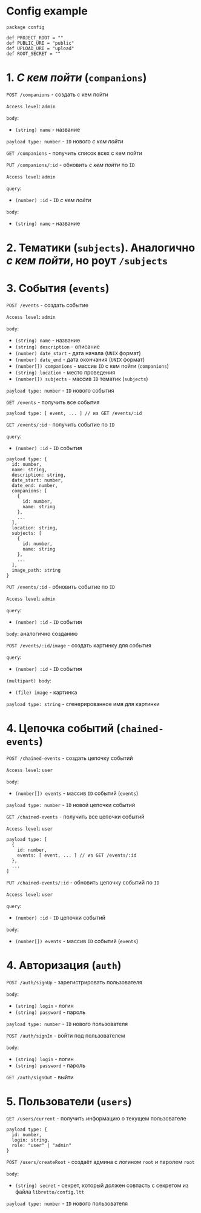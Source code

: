 # Config example
```
package config

def PROJECT_ROOT = ""
def PUBLIC_URI = "public"
def UPLOAD_URI = "upload"
def ROOT_SECRET = ""
```

# 1. _С кем пойти_ (`companions`)
`POST /companions` - создать с кем пойти

`Access level`: `admin`

`body`:
- `(string) name` - название

`payload type: number` - `ID` нового _с кем пойти_

`GET /companions` - получить список всех с кем пойти

`PUT /companions/:id` - обновить _с кем пойти_ по `ID`

`Access level`: `admin`

`query`:
- `(number) :id` - `ID` _с кем пойти_

`body`:
- `(string) name` - название

# 2. Тематики (`subjects`). Аналогично _с кем пойти_, но роут `/subjects`

# 3. События (`events`)
`POST /events` - создать событие

`Access level`: `admin`

`body`:
- `(string) name` - название
- `(string) description` - описание
- `(number) date_start` - дата начала (`UNIX` формат)
- `(number) date_end` - дата окончания (`UNIX` формат)
- `(number[]) companions` - массив `ID` с кем пойти (`companions`)
- `(string) location` - место проведения
- `(number[]) subjects` - массив `ID` тематик (`subjects`)

`payload type: number` - `ID` нового события

`GET /events` - получить все события

`payload type: [ event, ... ] // из GET /events/:id`

`GET /events/:id` - получить событие по `ID`

`query`:
- `(number) :id` - `ID` события

```
payload type: {
  id: number,
  name: string,
  description: string,
  date_start: number,
  date_end: number,
  companions: [
    {
      id: number,
      name: string
    },
    ...
  ],
  location: string,
  subjects: [
    {
      id: number,
      name: string
    },
    ...
  ],
  image_path: string
}
```

`PUT /events/:id` - обновить событие по `ID`

`Access level`: `admin`

`query`:
- `(number) :id` - `ID` события

`body`: аналогично созданию

`POST /events/:id/image` - создать картинку для события

`query`:
- `(number) :id` - `ID` события

`(multipart) body`:
- `(file) image` - картинка

`payload type: string` - сгенерированное имя для картинки

# 4. Цепочка событий (`chained-events`)
`POST /chained-events` - создать цепочку событий

`Access level`: `user`

`body`:
- `(number[]) events` - массив `ID` событий (`events`)

`payload type: number` - `ID` новой цепочки событий

`GET /chained-events` - получить все цепочки событий

`Access level`: `user`

```
payload type: [
  {
    id: number,
    events: [ event, ... ] // из GET /events/:id
  },
  ...
]
```

`PUT /chained-events/:id` - обновить цепочку событий по `ID`

`Access level`: `user`

`query`:
- `(number) :id` - `ID` цепочки событий

`body`:
- `(number[]) events` - массив `ID` событий (`events`)

# 4. Авторизация (`auth`)
`POST /auth/signUp` - зарегистрировать пользователя

`body`:
- `(string) login` - логин
- `(string) password` - пароль

`payload type: number` - `ID` нового пользователя

`POST /auth/signIn` - войти под пользователем

`body`:
- `(string) login` - логин
- `(string) password` - пароль

`GET /auth/signOut` - выйти

# 5. Пользователи (`users`)
`GET /users/current` - получить информацию о текущем пользователе

```
payload type: {
  id: number,
  login: string,
  role: "user" | "admin"
}
```

`POST /users/createRoot` - создаёт админа с логином `root` и паролем `root`

`body`:
- `(string) secret` - секрет, который должен совпасть с секретом из файла `libretto/config.ltt`

`payload type: number` - `ID` нового пользователя